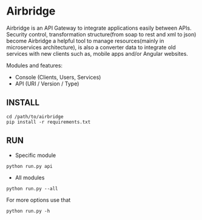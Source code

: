 Airbridge
=========

Airbridge is an API Gateway to integrate applications easily between APIs. Security control, transformation structure(from soap to rest and xml to json) become Airbridge a helpful tool to manage resources(mainly in microservices architecture), is also a converter data to integrate old services with new clients such as, mobile apps and/or Angular websites.

Modules and features:
* Console (Clients, Users, Services)
* API (URI / Version / Type)

INSTALL
-------
```
cd /path/to/airbridge
pip install -r requirements.txt
```

RUN
-------
- Specific module
```
python run.py api
```

- All modules
```
python run.py --all
```

For more options use that
```
python run.py -h
```
